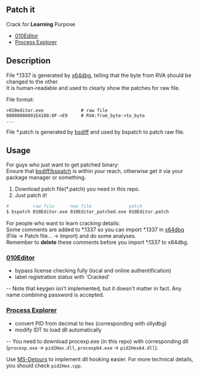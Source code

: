 Patch it
----
Crack for **Learning** Purpose   

  - [010Editor](#010editor)
  - [Process Explorer](#process-explorer)

## Description
File *.1337 is generated by [x64dbg](https://github.com/x64dbg/x64dbg), telling that the byte from RVA should be changed to the other.    
It is human-readable and used to clearly show the patches for raw file.    

File format:
```
>010editor.exe              # raw file
00000000001E4188:0F->E9     # RVA:from_byte->to_byte
...
```
File *.patch is generated by [bsdiff](https://github.com/mendsley/bsdiff) and used by bspatch to patch raw file.

## Usage
For guys who just want to get patched binary:   
Ensure that [bsdiff/bspatch](https://github.com/mendsley/bsdiff) is within your reach, otherwise get it via your package manager or something.
1. Download patch file(*.patch) you need in this repo.
2. Just patch it!
```zsh
#         raw file      new file              patch
$ bspatch 010Editor.exe 010Editor_patched.exe 010Editor.patch
```

For people who want to learn cracking details:   
Some comments are added to *.1337 so you can import *.1337 in [x64dbg](https://github.com/x64dbg/x64dbg) (File -> Patch file... -> Import) and do some analyses.   
Remember to **delete** these comments before you import *.1337 to x64dbg.

### [010Editor](https://www.sweetscape.com/010editor/)
* bypass license checking fully (local and online authentification)
* label registration status with 'Cracked'   

-- Note that keygen isn't implemented, but it doesn't matter in fact. Any name combining password is accepted.

### [Process Explorer](https://docs.microsoft.com/en-us/sysinternals/downloads/process-explorer)
* convert PID from decimal to hex (corresponding with ollydbg)   
* modify IDT to load dll automatically

-- You need to download procexp.exe (in this repo) with corresponding dll (`procexp.exe` -> `pid2Hex.dll`, `procexp64.exe` -> `pid2Hex64.dll`).

Use [MS-Detours](https://github.com/microsoft/Detours) to implement dll hooking easier. For more technical details, you should check `pid2Hex.cpp`.
